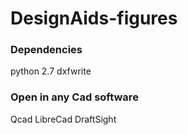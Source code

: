 # DesignAids-figures

### Dependencies
python 2.7
dxfwrite

### Open in any Cad software
Qcad
LibreCad
DraftSight

